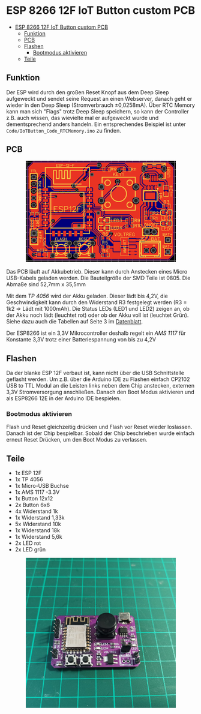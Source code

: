 # ESP 8266 12F IoT Button custom PCB

- [ESP 8266 12F IoT Button custom PCB](#esp-8266-12f-iot-button-custom-pcb)
	- [Funktion](#funktion)
	- [PCB](#pcb)
	- [Flashen](#flashen)
		- [Bootmodus aktivieren](#bootmodus-aktivieren)
	- [Teile](#teile)

## Funktion
Der ESP wird durch den großen Reset Knopf aus dem Deep Sleep aufgeweckt und sendet seine Request an einen Webserver, danach geht er wieder in den Deep Sleep (Stromverbrauch ±0,0258mA). Über RTC Memory kann man sich "Flags" trotz Deep Sleep speichern, so kann der Controller z.B. auch wissen, das wievielte mal er aufgeweckt wurde und dementsprechend anders handeln. Ein entsprechendes Beispiel ist unter <a src="Code/IoTButton_Code_RTCMemory.ino">`Code/IoTButton_Code_RTCMemory.ino`</a> zu finden.

## PCB

<p align="center">
<img src="pcbDesing.png" width="400">
</p>

Das PCB läuft auf Akkubetrieb. Dieser kann durch Anstecken eines Micro USB-Kabels geladen werden. Die Bauteilgröße der SMD Teile ist 0805. 
	Die Abmaße sind 52,7mm x 35,5mm

Mit dem *TP 4056* wird der Akku geladen. Dieser lädt bis 4,2V, die Geschwindigkeit kann durch den Widerstand R3 festgelegt werden (R3 = 1k2 => Lädt mit 1000mAh).
Die Status LEDs (LED1 und LED2) zeigen an, ob der Akku noch lädt (leuchtet rot) oder ob der Akku voll ist (leuchtet Grün).
Siehe dazu auch die Tabellen auf Seite 3 im [Datenblatt](https://dlnmh9ip6v2uc.cloudfront.net/datasheets/Prototyping/TP4056.pdf).

Der ESP8266 ist ein 3,3V Mikrocontroller deshalb regelt ein *AMS 1117* für Konstante 3,3V trotz einer Batteriespannung von bis zu 4,2V

## Flashen
Da der blanke ESP 12F verbaut ist, kann nicht über die USB Schnittstelle geflasht werden. Um z.B. über die Arduino IDE zu Flashen einfach CP2102 USB to TTL Modul an die Leisten links neben dem Chip anstecken, externen 3,3V Stromversorgung anschließen. Danach den Boot Modus aktivieren und als ESP8266 12E in der Arduino IDE bespielen.

### Bootmodus aktivieren
Flash und Reset gleichzeitig drücken und Flash vor Reset wieder loslassen. Danach ist der Chip bespielbar. Sobald der Chip beschrieben wurde einfach erneut Reset Drücken, um den Boot Modus zu verlassen.

## Teile
- 1x ESP 12F
- 1x TP 4056
- 1x Micro-USB Buchse
- 1x AMS 1117 -3.3V
- 1x Button 12x12
- 2x Button 6x6
- 4x Widerstand 1k
- 1x Widerstand 1,33k
- 5x Widerstand 10k
- 1x Widerstand 18k
- 1x Widerstand 5,6k 
- 2x LED rot
- 2x LED grün

<p align="center">
<img src="pcbAssembl.jpeg" width="400">
</p>
